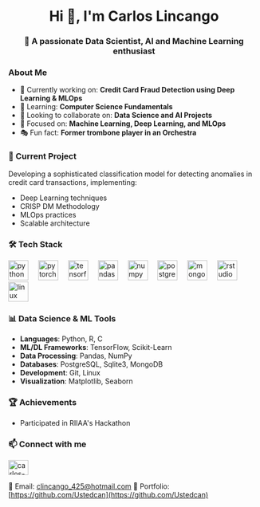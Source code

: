 <h1 align="center">Hi 👋, I'm Carlos Lincango</h1>
<h3 align="center">👀 A passionate Data Scientist, AI and Machine Learning enthusiast</h3>

### About Me
- 🔭 Currently working on: **Credit Card Fraud Detection using Deep Learning & MLOps**
- 🌱 Learning: **Computer Science Fundamentals**
- 👯 Looking to collaborate on: **Data Science and AI Projects**
- 🎯 Focused on: **Machine Learning, Deep Learning, and MLOps**
- 🎭 Fun fact: **Former trombone player in an Orchestra**

### 🚀 Current Project
Developing a sophisticated classification model for detecting anomalies in credit card transactions, implementing:
- Deep Learning techniques
- CRISP DM Methodology
- MLOps practices
- Scalable architecture

### 🛠️ Tech Stack
<div align="left">
  <img src="https://cdn.jsdelivr.net/gh/devicons/devicon/icons/python/python-original.svg" height="40" alt="python logo" />
  <img width="12" />
  <img src="https://cdn.jsdelivr.net/gh/devicons/devicon/icons/pytorch/pytorch-original.svg" height="40" alt="pytorch logo" />
  <img width="12" />
  <img src="https://cdn.jsdelivr.net/gh/devicons/devicon/icons/tensorflow/tensorflow-original.svg" height="40" alt="tensorflow logo" />
  <img width="12" />
  <img src="https://cdn.jsdelivr.net/gh/devicons/devicon/icons/pandas/pandas-original.svg" height="40" alt="pandas logo" />
  <img width="12" />
  <img src="https://cdn.jsdelivr.net/gh/devicons/devicon/icons/numpy/numpy-original.svg" height="40" alt="numpy logo" />
  <img width="12" />
  <img src="https://cdn.jsdelivr.net/gh/devicons/devicon/icons/postgresql/postgresql-original.svg" height="40" alt="postgresql logo" />
  <img width="12" />
  <img src="https://cdn.jsdelivr.net/gh/devicons/devicon/icons/mongodb/mongodb-original.svg" height="40" alt="mongodb logo" />
  <img width="12" />
  <img src="https://cdn.jsdelivr.net/gh/devicons/devicon/icons/rstudio/rstudio-original.svg" height="40" alt="rstudio logo" />
  <img width="12" />
  <img src="https://cdn.jsdelivr.net/gh/devicons/devicon/icons/linux/linux-original.svg" height="40" alt="linux logo" />
</div>

### 📊 Data Science & ML Tools
- **Languages**: Python, R, C
- **ML/DL Frameworks**: TensorFlow, Scikit-Learn
- **Data Processing**: Pandas, NumPy
- **Databases**: PostgreSQL, Sqlite3, MongoDB
- **Development**: Git, Linux
- **Visualization**: Matplotlib, Seaborn

### 🏆 Achievements
- Participated in RIIAA's Hackathon

### 📫 Connect with me
<p align="left">
<a href="https://linkedin.com/in/carlos-andr%c3%a9s-lincango-2b5a60132/" target="blank"><img align="center" src="https://raw.githubusercontent.com/rahuldkjain/github-profile-readme-generator/master/src/images/icons/Social/linked-in-alt.svg" alt="carlos-andrés-lincango" height="30" width="40" /></a>
</p>

📧 Email: clincango_425@hotmail.com
💼 Portfolio: [https://github.com/Ustedcan](https://github.com/Ustedcan)

<!---
Ustedcan/Ustedcan is a ✨ special ✨ repository because its `README.md` (this file) appears on your GitHub profile.
You can click the Preview link to take a look at your changes.
--->

